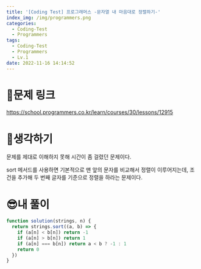 ```yaml
---
title: '[Coding Test] 프로그래머스 -문자열 내 마음대로 정렬하기-'
index_img: /img/programmers.png
categories:
  - Coding-Test
  - Programmers
tags:
  - Coding-Test
  - Programmers
  - Lv.1
date: 2022-11-16 14:14:52
---
```

# 📃문제 링크
https://school.programmers.co.kr/learn/courses/30/lessons/12915

# 🤨생각하기
문제를 제대로 이해하지 못해 시간이 좀 걸렸던 문제이다. 

sort 메서드를 사용하면 기본적으로 맨 앞의 문자를 비교해서 정렬이 이루어지는데, 조건을 추가해 두 번째 글자를 기준으로 정렬을 하라는 문제이다.

# 😎내 풀이
```js
function solution(strings, n) {
  return strings.sort((a, b) => {
    if (a[n] < b[n]) return -1
    if (a[n] > b[n]) return 1
    if (a[n] === b[n]) return a < b ? -1 : 1
    return 0
  })
}
```